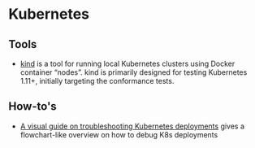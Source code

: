 # Kubernetes

## Tools

- [kind](https://kind.sigs.k8s.io/) is a tool for running local Kubernetes clusters using Docker container “nodes”. kind is primarily designed for testing Kubernetes 1.11+, initially targeting the conformance tests.

## How-to's

- [A visual guide on troubleshooting Kubernetes deployments](https://learnk8s.io/troubleshooting-deployments) gives a flowchart-like overview on how to debug K8s deployments
